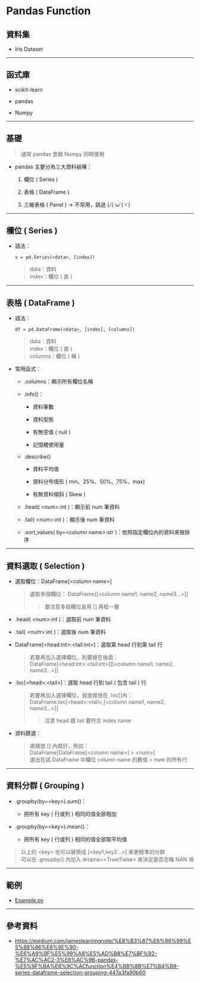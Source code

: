 # Pandas Function
## 資料集

* Iris Dataset

---

## 函式庫

* scikit-learn

* pandas

* Numpy

---

## 基礎
> 通常 pandas 會跟 Numpy 同時使用
* pandas 主要分為三大資料結構：

    1. 欄位 ( Series )
    
    2. 表格 ( DataFrame )
    
    3. 三維表格 ( Panel ) -> 不常用，跳過 (ﾉ)`ω´(ヾ)

---

## 欄位 ( Series )

* 語法：
    
    ```=
    s = pd.Series(<data>, [index])
    ```
    > data：資料  
    > index：欄位 ( 直 ) 

---

## 表格 ( DataFrame )

* 語法：
    
    ```=
    df = pd.DataFrame(<data>, [index], [columns])
    ```
    > data：資料  
    > index：欄位 ( 直 )  
    > columns：欄位 ( 橫 )

* 常用函式：

    * .columns：顯示所有欄位名稱

    * .info()：
        
        * 資料筆數
        
        * 資料型態
        
        * 有無空值 ( null )
        
        * 記憶體使用量
    
    * .describe()

        * 資料平均值
        
        * 資料分布情形 ( min、25%、50%、75%、max)
        
        * 有無資料傾斜 ( Skew )

    * .head( \<num>:int )：顯示前 num 筆資料

    * .tail( \<num>:int )：顯示後 num 筆資料

    * .sort_values( by=\<column name>:str )：依照指定欄位內的資料來做排序

---

## 資料選取 ( Selection )

* 選取欄位：DataFrame[\<column name>]
    > 選取多個欄位：
    DataFrame[[\<column name1, name2, name3...>]]  
    >> 要注意多個欄位是用 [] 再框一層

* .head( \<num>:int )：選取前 num 筆資料

* .tail( \<num>:int )：選取後 num 筆資料

* DataFrame[\<head:int>:\<tail:int>]：選取第 head 行到第 tail 行
    > 若要再加入選擇欄位，則要接在後面：  
    > DataFrame[\<head:int>:\<tail:int>][[\<column name1, name2, name3...>]]

* .loc[\<head>:\<tail>]：選取 head 行到 tail ( 包含 tail ) 行
    > 若要再加入選擇欄位，就直接放在 .loc[]內：  
    > DataFrame.loc[\<head>:\<tail>,[\<column name1, name2, name3...>]]
    >> 注意 head 跟 tail 要符合 index name

* 資料篩選：
    > 直接放 [] 內就好，例如：  
    > DataFrame[DataFrame[\<column name>] > \<num>]  
    > 選出在該 DataFrame 中欄位 column name 的數值 > num 的所有行

---

## 資料分群 ( Grouping )

* .groupby(by=\<key>).sum()：
    * 把所有 key ( 行或列 ) 相同的值全部相加

* .groupby(by=\<key>).mean()：
    * 把所有 key ( 行或列 ) 相同的值全部取平均值

> 以上的 \<key> 也可以替換成 [\<key1,key2...>] 來更精準的分群  
> 可以在 .groupby() 內加入 dropna=\<True/False> 來決定是否忽略 NAN 項

---

## 範例

* [Example.py](./Example.py)

---

## 參考資料

* https://medium.com/jameslearningnote/%E8%B3%87%E6%96%99%E5%88%86%E6%9E%90-%E6%A9%9F%E5%99%A8%E5%AD%B8%E7%BF%92-%E7%AC%AC2-3%E8%AC%9B-pandas-%E5%9F%BA%E6%9C%ACfunction%E4%BB%8B%E7%B4%B9-series-dataframe-selection-grouping-447a3fa90b60
